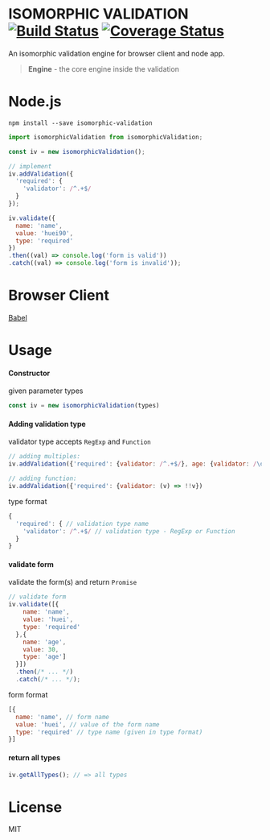 ISOMORPHIC VALIDATION [![Build Status](https://travis-ci.org/huei90/isomorphic-validation.png?branch=master)](https://travis-ci.org/huei90/isomorphic-validation) [![Coverage Status](https://coveralls.io/repos/github/huei90/isomorphic-validation/badge.svg?branch=master)](https://coveralls.io/github/huei90/isomorphic-validation?branch=master)
===

An isomorphic validation engine for browser client and node app.

> **Engine** - the core engine inside the validation

Node.js
===

```
npm install --save isomorphic-validation
```

```js
import isomorphicValidation from isomorphicValidation;

const iv = new isomorphicValidation();

// implement
iv.addValidation({
  'required': {
    'validator': /^.+$/
  }
});

iv.validate({
  name: 'name',
  value: 'huei90',
  type: 'required'
})
.then((val) => console.log('form is valid'))
.catch((val) => console.log('form is invalid'));
```

Browser Client
===

[Babel](https://babeljs.io/)

Usage
===

#### Constructor

given parameter types

```js
const iv = new isomorphicValidation(types)
```

#### Adding validation type

validator type accepts `RegExp` and `Function`

```js
// adding multiples:
iv.addValidation({'required': {validator: /^.+$/}, age: {validator: /\d+/}})

// adding function:
iv.addValidation({'required': {validator: (v) => !!v})
```

type format

```js
{
  'required': { // validation type name
    'validator': /^.+$/ // validation type - RegExp or Function
  }
}
```

#### validate form

validate the form(s) and return `Promise`

```js
// validate form
iv.validate([{
    name: 'name',
    value: 'huei',
    type: 'required'
  },{
    name: 'age',
    value: 30,
    type: 'age']
  }])
  .then(/* ... */)
  .catch(/* ... */);
```

form format

```js
[{
  name: 'name', // form name
  value: 'huei', // value of the form name
  type: 'required' // type name (given in type format)
}]
```

#### return all types

```js
iv.getAllTypes(); // => all types
```

License
===

MIT
